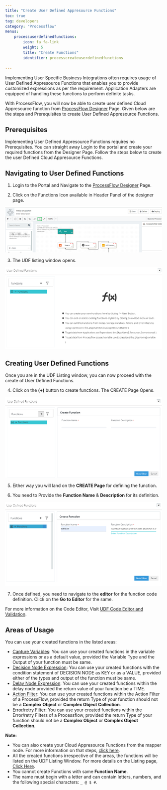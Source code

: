 ```yaml
---
title: "Create User Defined Appresource Functions"
toc: true
tag: developers
category: "Processflow"
menus: 
    processuserdefinedfunctions:
        icon: fa fa-link
        weight: 5
        title: "Create Functions" 
        identifier: processcreateuserdefinedfunctions

---
```


Implementing User Specific Business Integrations often requires usage of User Defined Appresource Functions that enables you to provide customized expressions as per the requirement.
Application Adapters are equipped of handling these functions to perform definite tasks.

With ProcessFlow, you will now be able to create user defined Cloud Appresource function from [ProcessFlow Designer](/processflow/designer-processflow/) Page. Given below are the steps and Prerequisites to create 
User Defined Appresource Functions.

## Prerequisites

Implementing User Defined Appresource Functions requires no Prerequisites. You can straight away Login to the portal and create your required functions from the Designer Page.
Follow the steps below to create the user Defined Cloud Appresource Functions.

## Navigating to User Defined Functions

1) Login to the Portal and Navigate to the [ProcessFlow Designer](/processflow/designer-processflow/) Page.

2) Click on the Functions Icon available in Header Panel of the designer page.

![udfcreate1](\staticfiles\processflow\media\udfcreate1.png)

3) The UDF listing window opens. 

![udfcreate2](\staticfiles\processflow\media\udfcreate2.png)

## Creating User Defined Functions

Once you are in the UDF Listing window, you can now proceed with the create of User Defined Functions.

4) Click on the **(+)** button to create functions.
The CREATE Page Opens.

![udfcreate4](\staticfiles\processflow\media\udfcreate4.png)

5) Either way you will land on the **CREATE Page** for defining the function.

6) You need to Provide the **Function Name** & **Description** for its definition.

![udfcreate5](\staticfiles\processflow\media\udfcreate5.png)

7) Once defined, you need to navigate to the **editor** for the function code definition. Click on the **Go to Editor** for the same.

For more information on the Code Editor, Visit [UDF Code Editor and Validation](/processflow/Function-Code-Validation/).

## Areas of Usage 

You can use your created functions in the listed areas:

- [Capture Variables](/processflow/working-with-variable/): You can use your created functions in the variable expressions or as a default value, provided the Variable Type and the Output of your function must be same.
- [Decision Node Expression](/processflow/working-with-decision/): You can use your created functions with the condition statement of DECISION NODE as KEY or as a VALUE, provided either of the types and output of the function must be same.
- [Delay Node Expression](/processflow/working-with-processflow-delay/): You can use your created functions within the delay node provided the return value of your function be a TIME.
- [Action Filter](/processflow/manage-actions-actionfilters-errorfilters/#adding-action-filters): You can use your created functions within the Action Filter of a ProcessFlow, provided the return Type of your function should not be a **Complex Object** or **Complex Object Collection**.
- [Error/retry Filter](/processflow/manage-actions-actionfilters-errorfilters/#adding-retry-filters): You can use your created functions within the Error/retry Filters of a Processflow, provided the return Type of your function should not be a **Complex Object** or **Complex Object Collection**.

**Note:**

- You can also create your Cloud Appresource Functions from the mapper node. For more information on that steps, [click here](/processflow/cloud-appresource-functions/).
- All the created functions irrespective of the areas, the functions will be listed on the UDF Listing Window. For more details on the Listing page, [Click Here](/processflow/Listing-Editing-user-defined-functions/).
- You cannot create Functions with same **Function Name**.
- The name must begin with a letter and can contain letters, numbers, and the following special characters: `_ @ $ #`.
